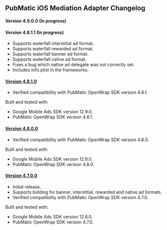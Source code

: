 ## PubMatic iOS Mediation Adapter Changelog

#### Version 4.9.0.0 (In progress)

#### Version 4.8.1.1 (In progress)
- Supports waterfall interstitial ad format.
- Supports waterfall rewarded ad format.
- Supports waterfall banner ad format.
- Supports waterfall native ad format.
- Fixes a bug which native ad delegate was not correctly set.
- Includes Info.plist in the frameworks.

#### [Version 4.8.1.0](https://dl.google.com/googleadmobadssdk/mediation/ios/pubmatic/PubMaticAdapter-4.8.1.0.zip)
- Verified compatibility with PubMatic OpenWrap SDK version 4.8.1.

Built and tested with:
- Google Mobile Ads SDK version 12.9.0.
- PubMatic OpenWrap SDK version 4.8.1.

#### [Version 4.8.0.0](https://dl.google.com/googleadmobadssdk/mediation/ios/pubmatic/PubMaticAdapter-4.8.0.0.zip)
- Verified compatibility with PubMatic OpenWrap SDK version 4.8.0.

Built and tested with:
- Google Mobile Ads SDK version 12.8.0.
- PubMatic OpenWrap SDK version 4.8.0.

#### [Version 4.7.0.0](https://dl.google.com/googleadmobadssdk/mediation/ios/pubmatic/PubMaticAdapter-4.7.0.0.zip)
- Initial release.
- Supports bidding for banner, interstitial, rewarded and native ad formats.
- Verified compatibility with PubMatic OpenWrap SDK version 4.7.0.

Built and tested with:
- Google Mobile Ads SDK version 12.6.0.
- PubMatic OpenWrap SDK version 4.7.0.